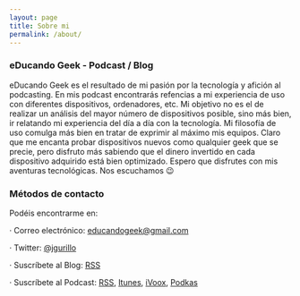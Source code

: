 ```yaml
---
layout: page
title: Sobre mi
permalink: /about/
---
```


### eDucando Geek - Podcast / Blog

eDucando Geek es el resultado de mi pasión por la tecnología y afición al podcasting. En mis podcast encontrarás refencias a mi experiencia de uso con diferentes dispositivos, ordenadores, etc. Mi objetivo no es el de realizar un análisis del mayor número de dispositivos posible, sino más bien, ir relatando mi experiencia del día a día con la tecnología. Mi filosofía de uso comulga más bien en tratar de exprimir al máximo mis equipos. Claro que me encanta probar dispositivos nuevos como qualquier geek que se precie, pero disfruto más sabiendo que el dinero invertido en cada dispositivo adquirido está bien optimizado. Espero que disfrutes con mis aventuras tecnológicas. Nos escuchamos 😉


### Métodos de contacto

Podéis encontrarme en:

· Correo electrónico: [educandogeek@gmail.com](mailto:educandogeek@gmail.com)

· Twitter: [@jgurillo](https://twitter.com/jgurillo)

· Suscríbete al Blog: [RSS](http://feeds.feedburner.com/educandogeekblog)

· Suscríbete al Podcast: [RSS](http://feeds.feedburner.com/educandogeek), [Itunes](https://itunes.apple.com/es/podcast/educando-geek/id1110060146?mt=2), [iVoox](https://www.ivoox.com/podcast-educando-geek_sq_f1289274_1.html), [Podkas](http://www.podkas.com/directorio/educando-geek-de-jgurillo)